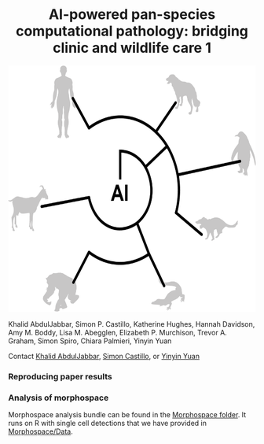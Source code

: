 <p align="center">
 
# 
</p> 

<center> <h1>AI-powered pan-species computational pathology: bridging clinic and wildlife care 1</h1> </center>

<img src="img/panspp.png" width="600" height="500">
 
Khalid AbdulJabbar, Simon P. Castillo, Katherine Hughes, Hannah Davidson, Amy M. Boddy, Lisa M. Abegglen, Elizabeth P. Murchison, Trevor A. Graham, Simon Spiro, Chiara Palmieri, Yinyin Yuan


Contact [Khalid AbdulJabbar](khalid.abduljabbar@icr.ac.uk), [Simon Castillo](simon.castillo@icr.ac.uk), or [Yinyin Yuan](yinyin.yuan@icr.ac.uk)

### Reproducing paper results


### Analysis of morphospace
Morphospace analysis bundle can be found in the [Morphospace folder](https://github.com/simonpcastillo/PanSpeciesHistology/tree/main/Morphospace). It runs on R with single cell detections that we have provided in [Morphospace/Data](https://github.com/simonpcastillo/PanSpeciesHistology/tree/main/Morphospace/Data).


